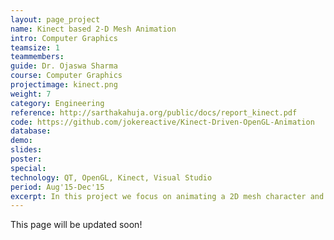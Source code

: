 ```yaml
---
layout: page_project
name: Kinect based 2-D Mesh Animation
intro: Computer Graphics
teamsize: 1
teammembers: 
guide: Dr. Ojaswa Sharma
course: Computer Graphics
projectimage: kinect.png
weight: 7
category: Engineering
reference: http://sarthakahuja.org/public/docs/report_kinect.pdf
code: https://github.com/jokereactive/Kinect-Driven-OpenGL-Animation
database: 
demo:
slides: 
poster: 
special:
technology: QT, OpenGL, Kinect, Visual Studio
period: Aug'15-Dec'15
excerpt: In this project we focus on animating a 2D mesh character and driving its actions through kinect. It has been a little more than five years since the first kinect was launched and even today it continues to draw a lot of attention and applications in various fields. In this approach we use Visual Studio to interact with our kinect device and fetch the skeleton data captured in the form of coordinates. We then create our 2D mesh in QT and use these coordinates to mimic the skeleton. The project follows a bone based skeleton model to construct our 2D mesh character. This projects finds applications in the animation industry for simplifying a lot of processes involved in animating 2D characters. The project can seamlessly by ported to work for 3D characters as well.
---
```

This page will be updated soon!